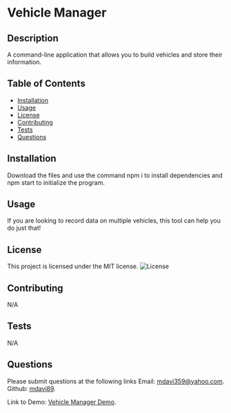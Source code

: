 # Vehicle Manager
## Description
A command-line application that allows you to build vehicles and store their information.

## Table of Contents
- [Installation](#installation)
- [Usage](#usage)
- [License](#license)
- [Contributing](#contributing)
- [Tests](#tests)
- [Questions](#questions)

## Installation
Download the files and use the command npm i to install dependencies and npm start to initialize the program.

## Usage
If you are looking to record data on multiple vehicles, this tool can help you do just that!

## License
This project is licensed under the MIT license.
![License](https://img.shields.io/badge/license-MIT-blue.svg)

## Contributing
N/A

## Tests
N/A

## Questions
Please submit questions at the following links
Email: [mdavi359@yahoo.com](mailto:mdavi359@yahoo.com).
Github: [mdavi89](https://github.com/mdavi89).

Link to Demo: [Vehicle Manager Demo](https://drive.google.com/file/d/1FCtNfDu5-5GkxNYcFe6QSZtO95n2V1Tn/view).
